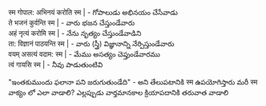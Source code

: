 स्म 
गोपाल: अभिनयं करोति स्म | - గోపాలుడు అభినయం చేసేవాడు  
ते भजनं कुर्वन्ति स्म | - వారు భజన చేస్తుండేవారు  
अहं नृत्यं करोमि स्म | - నేను నృత్యం చేస్తుండేవాడిని  
ता: विज्ञानं पाठयन्ति स्म | - వారు (స్త్రీ) విజ్ఞానాన్ని నేర్పిస్తుండేవారు  
वयम् असत्यं वदाम: स्म | - మేము అసత్యం చెప్తుండేవారము  
त्वं गायसि स्म | - నీవు పాడుతుంటివి 

"ఇంతకుముందు ఫలానా పని జరుగుతుండేది" - అని తేలుపటానికి स्म ఉపయోగిస్తారు 
మరీ स्म వాక్యం లో ఎలా వాడాలి?
ఎల్లప్పుడు వార్తమానకాల క్రియాపదానికి తరువాత వాడాలి 

